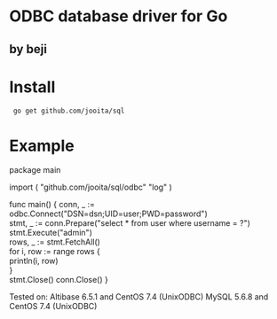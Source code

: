 ODBC database driver for Go
========
by beji
--------

# Install
<pre><code> go get github.com/jooita/sql </code></pre>

# Example

package main

import (
	"github.com/jooita/sql/odbc"
	"log"
)

func main() {
	conn, _ := odbc.Connect("DSN=dsn;UID=user;PWD=password")                        
    stmt, _ := conn.Prepare("select * from user where username = ?")                
    stmt.Execute("admin")                                                           
    rows, _ := stmt.FetchAll()                                                      
    for i, row := range rows {                                                      
        println(i, row)                                                             
    }                                                                               
    stmt.Close()
    conn.Close()
}

Tested on:
	Altibase 6.5.1 and CentOS 7.4 (UnixODBC)
	MySQL 5.6.8 and CentOS 7.4 (UnixODBC)
